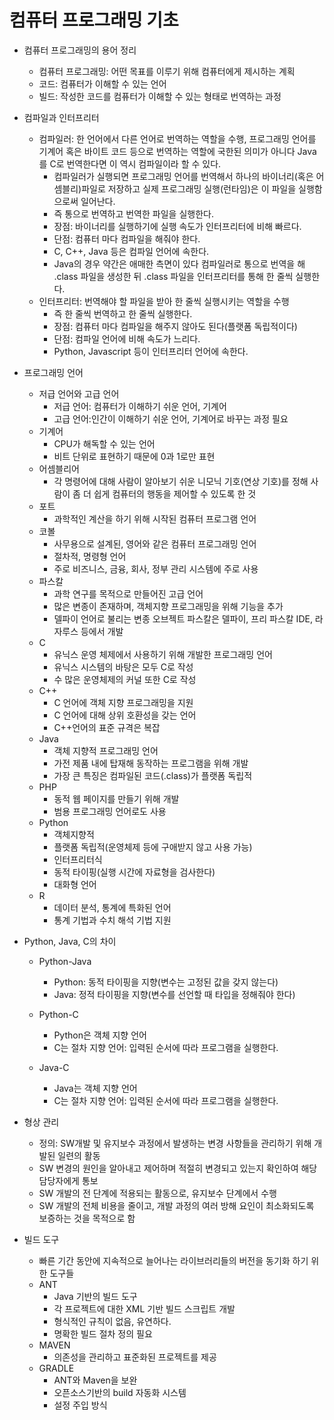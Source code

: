 # 컴퓨터 프로그래밍 기초

- 컴퓨터 프로그래밍의 용어 정리
  - 컴퓨터 프로그래밍: 어떤 목표를 이루기 위해 컴퓨터에게 제시하는 계획
  - 코드: 컴퓨터가 이해할 수 있는 언어
  - 빌드: 작성한 코드를 컴퓨터가 이해할 수 있는 형태로 번역하는 과정



- 컴파일과 인터프리터
  - 컴파일러: 한 언어에서 다른 언어로 번역하는 역할을 수행, 프로그래밍 언어를 기계어 혹은 바이트 코드 등으로 번역하는 역할에 국한된 의미가 아니다 Java를 C로 번역한다면 이 역시 컴파일이라 할 수 있다.
    - 컴파일러가 실행되면 프로그래밍 언어를 번역해서 하나의 바이너리(혹은 어셈블리)파일로 저장하고 실제 프로그래밍 실행(런타임)은 이 파일을 실행함으로써 일어난다.
    - 즉 통으로 번역하고 번역한 파일을 실행한다.
    - 장점: 바이너리를 실행하기에 실행 속도가 인터프리터에 비해 빠르다.
    - 단점: 컴퓨터 마다 컴파일을 해줘야 한다.
    - C, C++, Java 등은 컴파일 언어에 속한다.
    - Java의 경우 약간은 애매한 측면이 있다 컴파일러로 통으로 번역을 해 .class 파일을 생성한 뒤 .class 파일을 인터프리터를 통해 한 줄씩 실행한다.
  - 인터프리터:  번역해야 할 파일을 받아 한 줄씩 실행시키는 역할을 수행
    - 즉 한 줄씩 번역하고 한 줄씩 실행한다.
    - 장점: 컴퓨터 마다 컴파일을 해주지 않아도 된다(플랫폼 독립적이다)
    - 단점: 컴파일 언어에 비해 속도가 느리다.
    - Python, Javascript 등이 인터프리터 언어에 속한다.



- 프로그래밍 언어
  - 저급 언어와 고급 언어
    - 저급 언어: 컴퓨터가 이해하기 쉬운 언어, 기계어
    - 고급 언어:인간이 이해하기 쉬운 언어, 기계어로 바꾸는 과정 필요
  - 기계어
    - CPU가 해독할 수 있는 언어
    - 비트 단위로 표현하기 때문에 0과 1로만 표현
  - 어셈블리어
    - 각 명령어에 대해 사람이 알아보기 쉬운 니모닉 기호(연상 기호)를 정해 사람이 좀 더 쉽게 컴퓨터의 행동을 제어할 수 있도록 한 것
  - 포트
    - 과학적인 계산을 하기 위해 시작된 컴퓨터 프로그램 언어
  - 코볼
    - 사무용으로 설계된, 영어와 같은 컴퓨터 프로그래밍 언어
    - 절차적, 명령형 언어
    - 주로 비즈니스, 금융, 회사, 정부 관리 시스템에 주로 사용
  - 파스칼
    - 과학 연구를 목적으로 만들어진 고급 언어
    - 많은 변종이 존재하며, 객체지향 프로그래밍을 위해 기능을 추가
    - 델파이 언어로 불리는 변종 오브젝트 파스칼은 델파이, 프리 파스칼 IDE, 라자루스 등에서 개발
  - C
    - 유닉스 운영 체제에서 사용하기 위해 개발한 프로그래밍 언어
    - 유닉스 시스템의 바탕은 모두 C로 작성
    - 수 많은 운영체제의 커널 또한 C로 작성
  - C++
    - C 언어에 객체 지향 프로그래밍을 지원
    - C 언어에 대해 상위 호환성을 갖는 언어
    - C++언어의 표준 규격은 복잡
  - Java
    - 객체 지향적 프로그래밍 언어
    - 가전 제품 내에 탑재해 동작하는 프로그램을 위해 개발
    - 가장 큰 특징은 컴파일된 코드(.class)가 플랫폼 독립적
  - PHP
    - 동적 웹 페이지를 만들기 위해 개발
    - 범용 프로그래밍 언어로도 사용
  - Python
    - 객체지향적
    - 플랫폼 독립적(운영체제 등에 구애받지 않고 사용 가능)
    - 인터프리터식
    - 동적 타이핑(실행 시간에 자료형을 검사한다)
    - 대화형 언어
  - R
    - 데이터 분석, 통계에 특화된 언어
    - 통계 기법과 수치 해석 기법 지원



- Python, Java, C의 차이

  - Python-Java
    - Python: 동적 타이핑을 지향(변수는 고정된 값을 갖지 않는다)
    - Java: 정적 타이핑을 지향(변수를 선언할 때 타입을 정해줘야 한다)

  - Python-C
    - Python은 객체 지향 언어
    - C는 절차 지향 언어: 입력된 순서에 따라 프로그램을 실행한다.
  - Java-C
    - Java는 객체 지향 언어
    - C는 절차 지향 언어: 입력된 순서에 따라 프로그램을 실행한다.



- 형상 관리
  - 정의: SW개발 및 유지보수 과정에서 발생하는 변경 사항들을 관리하기 위해 개발된 일련의 활동
  - SW 변경의 원인을 알아내고 제어하며 적절히 변경되고 있는지 확인하여 해당 담당자에게 통보
  - SW 개발의 전 단계에 적용되는 활동으로, 유지보수 단계에서 수행
  - SW 개발의 전체 비용을 줄이고, 개발 과정의 여러 방해 요인이 최소화되도록 보증하는 것을 목적으로 함



- 빌드 도구
  - 빠른 기간 동안에 지속적으로 늘어나는 라이브러리들의 버전을 동기화 하기 위한 도구들
  - ANT
    - Java 기반의 빌드 도구
    - 각 프로젝트에 대한 XML 기반 빌드 스크립트 개발
    - 형식적인 규칙이 없음, 유연하다.
    - 명확한 빌드 절차 정의 필요
  - MAVEN
    - 의존성을 관리하고 표준화된 프로젝트를 제공
  - GRADLE
    - ANT와 Maven을 보완
    - 오픈소스기반의 build 자동화 시스템
    - 설정 주입 방식





